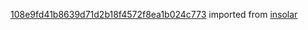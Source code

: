 [108e9fd41b8639d71d2b18f4572f8ea1b024c773](https://github.com/insolar/insolar/commit/108e9fd41b8639d71d2b18f4572f8ea1b024c773) imported from [insolar](https://github.com/insolar/insolar)
